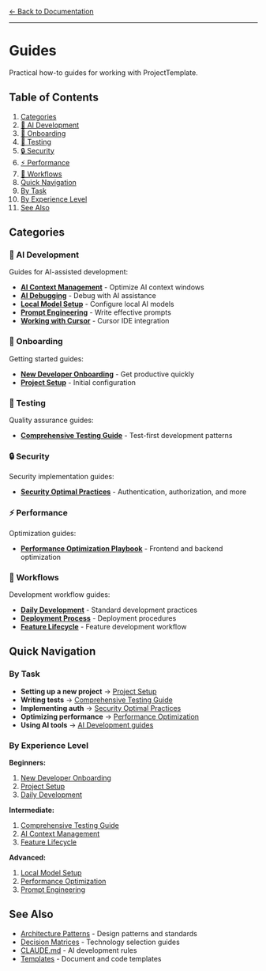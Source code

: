[← Back to Documentation](../README.md)

---

# Guides

Practical how-to guides for working with ProjectTemplate.

## Table of Contents

1. [Categories](#categories)
  2. [🤖 AI Development](#-ai-development)
  3. [🚀 Onboarding](#-onboarding)
  4. [🧪 Testing](#-testing)
  5. [🔒 Security](#-security)
  6. [⚡ Performance](#-performance)
  7. [🔄 Workflows](#-workflows)
8. [Quick Navigation](#quick-navigation)
  9. [By Task](#by-task)
  10. [By Experience Level](#by-experience-level)
11. [See Also](#see-also)

## Categories

### 🤖 AI Development

Guides for AI-assisted development:

- **[AI Context Management](ai-development/ai-context-management.md)** - Optimize AI context windows
- **[AI Debugging](ai-development/ai-debugging.md)** - Debug with AI assistance
- **[Local Model Setup](ai-development/local-model-setup.md)** - Configure local AI models
- **[Prompt Engineering](ai-development/prompt-engineering.md)** - Write effective prompts
- **[Working with Cursor](ai-development/working-with-cursor.md)** - Cursor IDE integration

### 🚀 Onboarding

Getting started guides:

- **[New Developer Onboarding](onboarding/new-developer.md)** - Get productive quickly
- **[Project Setup](onboarding/project-setup.md)** - Initial configuration

### 🧪 Testing

Quality assurance guides:

- **[Comprehensive Testing Guide](testing/comprehensive-testing-guide.md)** - Test-first development patterns

### 🔒 Security

Security implementation guides:

- **[Security Optimal Practices](security/security-best-practices.md)** - Authentication, authorization, and more

### ⚡ Performance

Optimization guides:

- **[Performance Optimization Playbook](performance/optimization-playbook.md)** - Frontend and backend optimization

### 🔄 Workflows

Development workflow guides:

- **[Daily Development](workflows/daily-development.md)** - Standard development practices
- **[Deployment Process](workflows/deployment-process.md)** - Deployment procedures
- **[Feature Lifecycle](workflows/feature-lifecycle.md)** - Feature development workflow

## Quick Navigation

### By Task

- **Setting up a new project** → [Project Setup](onboarding/project-setup.md)
- **Writing tests** → [Comprehensive Testing Guide](testing/comprehensive-testing-guide.md)
- **Implementing auth** → [Security Optimal Practices](security/security-best-practices.md)
- **Optimizing performance** → [Performance Optimization](performance/optimization-playbook.md)
- **Using AI tools** → [AI Development guides](ai-development/)

### By Experience Level

**Beginners:**
1. [New Developer Onboarding](onboarding/new-developer.md)
2. [Project Setup](onboarding/project-setup.md)
3. [Daily Development](workflows/daily-development.md)

**Intermediate:**
1. [Comprehensive Testing Guide](testing/comprehensive-testing-guide.md)
2. [AI Context Management](ai-development/ai-context-management.md)
3. [Feature Lifecycle](workflows/feature-lifecycle.md)

**Advanced:**
1. [Local Model Setup](ai-development/local-model-setup.md)
2. [Performance Optimization](performance/optimization-playbook.md)
3. [Prompt Engineering](ai-development/prompt-engineering.md)

## See Also

- [Architecture Patterns](../architecture/patterns/) - Design patterns and standards
- [Decision Matrices](../newproject_decisions/) - Technology selection guides
- [CLAUDE.md](../../CLAUDE.md) - AI development rules
- [Templates](../templates/) - Document and code templates